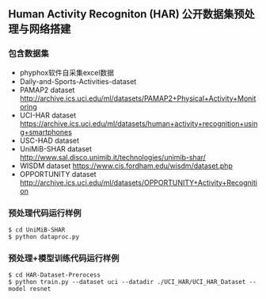 ## Human Activity Recogniton (HAR) 公开数据集预处理与网络搭建

### 包含数据集
* phyphox软件自采集excel数据
* Daily-and-Sports-Activities-dataset
* PAMAP2 dataset        http://archive.ics.uci.edu/ml/datasets/PAMAP2+Physical+Activity+Monitoring
* UCI-HAR dataset       https://archive.ics.uci.edu/ml/datasets/human+activity+recognition+using+smartphones
* USC-HAD dataset
* UniMiB-SHAR dataset   http://www.sal.disco.unimib.it/technologies/unimib-shar/
* WISDM dataset         https://www.cis.fordham.edu/wisdm/dataset.php
* OPPORTUNITY dataset   http://archive.ics.uci.edu/ml/datasets/OPPORTUNITY+Activity+Recognition


### 预处理代码运行样例
```
$ cd UniMiB-SHAR
$ python dataproc.py
```

### 预处理+模型训练代码运行样例
```
$ cd HAR-Dataset-Prerocess
$ python train.py --dataset uci --datadir ./UCI_HAR/UCI_HAR_Dataset --model resnet
```

